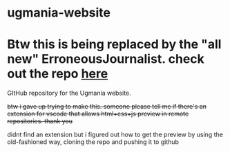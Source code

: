 # ugmania-website
# Btw this is being replaced by the "all new" ErroneousJournalist. check out the repo [here](https://github.com/Emby01/ErroneousJournalist)

GItHub repository for the Ugmania website.

~~btw i gave up trying to make this. someone please tell me if there's an extension for vscode that allows html+css+js preview in remote repositories. thank you~~

didnt find an extension but i figured out how to get the preview by using the old-fashioned way, cloning the repo and pushing it to github
